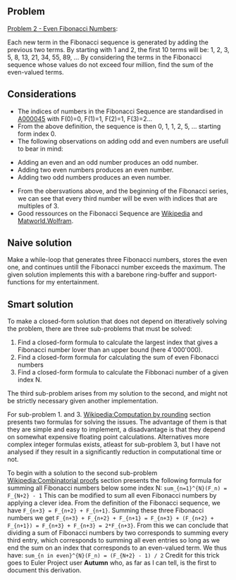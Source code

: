 ## Problem
[Problem 2 - Even Fibonacci Numbers](https://projecteuler.net/problem=2):

Each new term in the Fibonacci sequence is generated by adding the previous two terms. By starting with 1 and 2, the first 10 terms will be:
1, 2, 3, 5, 8, 13, 21, 34, 55, 89, ...
By considering the terms in the Fibonacci sequence whose values do not exceed four million, find the sum of the even-valued terms.


## Considerations

* The indices of numbers in the Fibonacci Sequence are standardised in [A000045](https://oeis.org/A000045) with F(0)=0, F(1)=1, F(2)=1, F(3)=2...
* From the above definition, the sequence is then 0, 1, 1, 2, 5, ... starting form index 0.
* The following observations on adding odd and even numbers are usefull to bear in mind:
 - Adding an even and an odd number produces an odd number.
 - Adding two even numbers produces an even number.
 - Adding two odd numbers produces an even number.
* From the obersvations above, and the beginning of the Fibonacci series, we can see that every third number will be even with indices that are multiples of 3.
* Good ressources on the Fibonacci Sequence are [Wikipedia](https://en.wikipedia.org/wiki/Fibonacci_sequence) and [Matworld.Wolfram](https://mathworld.wolfram.com/FibonacciNumber.html).


## Naive solution

Make a while-loop that generates three Fibonacci numbers, stores the even one, and continues untill the Fibonacci number exceeds the maximum.
The given solution implements this with a barebone ring-buffer and support-functions for my entertainment.

## Smart solution

To make a closed-form solution that does not depend on itteratively solving the problem, there are three sub-problems that must be solved:

1. Find a closed-form formula to calculate the largest index that gives a Fibonacci number lover than an upper bound (here 4'000'000).
2. Find a closed-form formula for calculating the sum of even Fibonacci numbers
3. Find a closed-form formula to calculate the Fibbonaci number of a given index N.

The third sub-problem arises from my solution to the second, and might not be strictly necessary given another implementation.

For sub-problem 1. and 3. [Wikipedia:Computation by rounding](https://en.wikipedia.org/wiki/Fibonacci_sequence#Computation_by_rounding) section presents two formulas for solving the issues. The advantage of them is that they are simple and easy to implement, a disadvantage is that they depend on somewhat expensive floating point calculations. Alternatives more complex integer formulas exists, atleast for sub-problem 3, but I have not analysed if they result in a significantly reduction in computational time or not.

To begin with a solution to the second sub-problem [Wikipedia:Combinatorial proofs](https://en.wikipedia.org/wiki/Fibonacci_sequence#Combinatorial_proofs) section presents the following formula for summing all Fibonacci numbers below some index N:
`sum_{n=1}^{N}(F_n) = F_{N+2} - 1`
This can be modified to sum all even Fibonacci numbers by applying a clever idea.
From the definition of the Fibonacci sequence, we have `F_{n+3} = F_{n+2} + F_{n+1}`. Summing these three Fibonacci numbers we get `F_{n+3} + F_{n+2} + F_{n+1} = F_{n+3} + (F_{n+2} + F_{n+1}) = F_{n+3} + F_{n+3} = 2*F_{n+3}`.
From this we can conclude that dividing a sum of Fibonacci numbers by two corresponds to summing every third entry, which corresponds to summing all even entries so long as we end the sum on an index that corresponds to an even-valued term. We thus have:
`sum_{n in even}^{N}(F_n) = (F_{N+2} - 1) / 2`
Credit for this trick goes to Euler Project user **Autumn** who, as far as I can tell, is the first to document this derivation.
